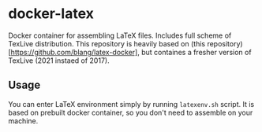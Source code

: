 # docker-latex

Docker container for assembling LaTeX files. Includes full scheme of TexLive distribution.
This repository is heavily based on (this repository)[https://github.com/blang/latex-docker],
but containes a fresher version of TexLive (2021 instaed of 2017).

## Usage

You can enter LaTeX environment simply by running `latexenv.sh` script.
It is based on prebuilt docker container, so you don't need to assemble on
your machine.
